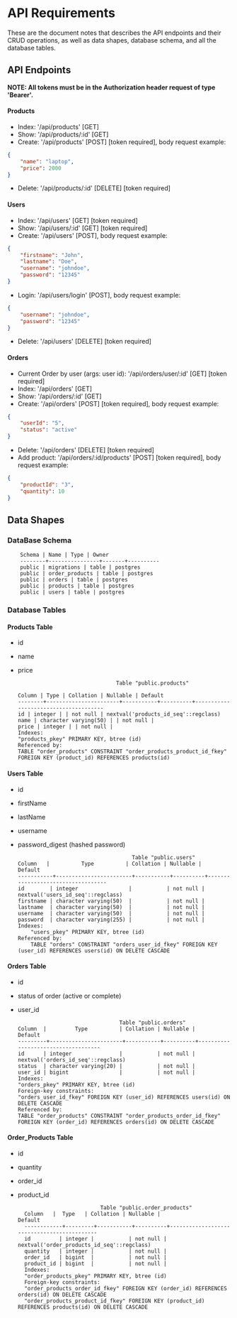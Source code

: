 # API Requirements

These are the document notes that describes the API endpoints and their CRUD operations, as well as data shapes, database schema, and all the database tables.

## API Endpoints

**NOTE: All tokens must be in the Authorization header request of type 'Bearer'.**

#### Products

-   Index: '/api/products' [GET]
-   Show: '/api/products/:id' [GET]
-   Create: '/api/products' [POST] [token required],
    body request example:

```json
{
	"name": "laptop",
	"price": 2000
}
```

-   Delete: '/api/products/:id' [DELETE] [token required]

#### Users

-   Index: '/api/users' [GET] [token required]
-   Show: '/api/users/:id' [GET] [token required]
-   Create: '/api/users' [POST],
    body request example:

```json
{
	"firstname": "John",
	"lastname": "Doe",
	"username": "johndoe",
	"password": "12345"
}
```

-   Login: '/api/users/login' [POST],
    body request example:

```json
{
	"username": "johndoe",
	"password": "12345"
}
```

-   Delete: '/api/users' [DELETE] [token required]

#### Orders

-   Current Order by user (args: user id): '/api/orders/user/:id' [GET] [token required]
-   Index: '/api/orders' [GET]
-   Show: '/api/orders/:id' [GET]
-   Create: '/api/orders' [POST] [token required],
    body request example:

```json
{
	"userId": "5",
	"status": "active"
}
```

-   Delete: '/api/orders' [DELETE] [token required]
-   Add product: '/api/orders/:id/products' [POST] [token required],
    body request example:

```json
{
	"productId": "3",
	"quantity": 10
}
```

## Data Shapes

### DataBase Schema

        Schema | Name | Type | Owner
        --------+----------------+-------+----------
        public | migrations | table | postgres
        public | order_products | table | postgres
        public | orders | table | postgres
        public | products | table | postgres
        public | users | table | postgres

### Database Tables

#### Products Table

-   id
-   name
-   price

                                       Table "public.products"

        Column | Type | Collation | Nullable | Default
        --------+-----------------------+-----------+----------+--------------------------------------
        id | integer | | not null | nextval('products_id_seq'::regclass)
        name | character varying(50) | | not null |
        price | integer | | not null |
        Indexes:
        "products_pkey" PRIMARY KEY, btree (id)
        Referenced by:
        TABLE "order_products" CONSTRAINT "order_products_product_id_fkey" FOREIGN KEY (product_id) REFERENCES products(id)

#### Users Table

-   id
-   firstName
-   lastName
-   username
-   password_digest (hashed password)

                                            Table "public.users"
        Column   |          Type          | Collation | Nullable |              Default
        -----------+------------------------+-----------+----------+-----------------------------------
        id        | integer                |           | not null | nextval('users_id_seq'::regclass)
        firstname | character varying(50)  |           | not null |
        lastname  | character varying(50)  |           | not null |
        username  | character varying(50)  |           | not null |
        password  | character varying(255) |           | not null |
        Indexes:
            "users_pkey" PRIMARY KEY, btree (id)
        Referenced by:
            TABLE "orders" CONSTRAINT "orders_user_id_fkey" FOREIGN KEY (user_id) REFERENCES users(id) ON DELETE CASCADE

#### Orders Table

-   id
-   status of order (active or complete)
-   user_id

                                        Table "public.orders"
        Column  |         Type          | Collation | Nullable |              Default
        ---------+-----------------------+-----------+----------+------------------------------------
        id      | integer               |           | not null | nextval('orders_id_seq'::regclass)
        status  | character varying(20) |           | not null |
        user_id | bigint                |           | not null |
        Indexes:
        "orders_pkey" PRIMARY KEY, btree (id)
        Foreign-key constraints:
        "orders_user_id_fkey" FOREIGN KEY (user_id) REFERENCES users(id) ON DELETE CASCADE
        Referenced by:
        TABLE "order_products" CONSTRAINT "order_products_order_id_fkey" FOREIGN KEY (order_id) REFERENCES orders(id) ON DELETE CASCADE

#### Order_Products Table

-   id
-   quantity
-   order_id
-   product_id

                                  Table "public.order_products"
          Column   |  Type   | Collation | Nullable |                  Default
          ------------+---------+-----------+----------+--------------------------------------------
          id         | integer |           | not null | nextval('order_products_id_seq'::regclass)
          quantity   | integer |           | not null |
          order_id   | bigint  |           | not null |
          product_id | bigint  |           | not null |
          Indexes:
          "order_products_pkey" PRIMARY KEY, btree (id)
          Foreign-key constraints:
          "order_products_order_id_fkey" FOREIGN KEY (order_id) REFERENCES orders(id) ON DELETE CASCADE
          "order_products_product_id_fkey" FOREIGN KEY (product_id) REFERENCES products(id) ON DELETE CASCADE
